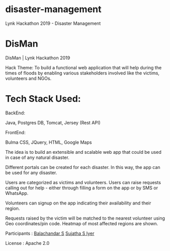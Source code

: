# disaster-management
Lynk Hackathon 2019 - Disaster Management


# DisMan
DisMan | Lynk Hackathon 2019

Hack Theme:
To build a functional web application that will help during the times of floods by enabling various stakeholders involved like the victims, volunteers and NGOs.

# Tech Stack Used:

BackEnd:

Java, Postgres DB, Tomcat, Jersey (Rest API)

FrontEnd:

Bulma CSS, JQuery, HTML, Google Maps


The idea is to build an extensible and scalable web app that could be used in case of any natural disaster. 

Different portals can be created for each disaster. In this way, the app can be used for any disaster.

Users are categorized as victims and volunteers. Users can raise requests calling out for help - either through filling a form on the app or by SMS or WhatsApp. 

Volunteers can signup on the app indicating their availability and their region. 

Requests raised by the victim will be matched to the nearest volunteer using Geo coordinates/pin code. Heatmap of most affected regions are shown.  


Participants : [Balachandar S](https://github.com/balachandarsv/) [Sujatha S Iyer](https://github.com/SujathaSIyer)

License : Apache 2.0

